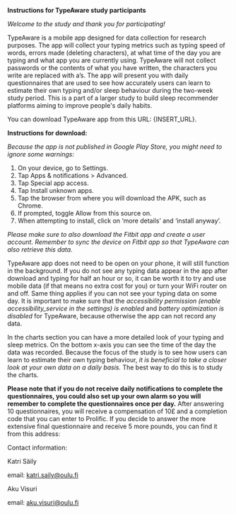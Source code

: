 **Instructions for TypeAware study participants**

*Welcome to the study and thank you for participating!*

TypeAware is a mobile app designed for data collection for research purposes. The app will collect your typing metrics such as typing speed of words, errors made (deleting characters), at what time of the day you are typing and what app you are currently using.
TypeAware will not collect passwords or the contents of what you have written, the characters you write are replaced with a’s. 
The app will present you with daily questionnaires that are used to see how accurately users can learn to estimate their own typing and/or sleep behaviour during the two-week study period. This is a part of a larger study to build sleep recommender platforms aiming to improve people's daily habits. 

You can download TypeAware app from this URL: {INSERT_URL}.

**Instructions for download:**

*Because the app is not published in Google Play Store, you might need to ignore some warnings:*

1. On your device, go to Settings.
2. Tap Apps & notifications > Advanced.
3. Tap Special app access.
4. Tap Install unknown apps.
5. Tap the browser from where you will download the APK, such as Chrome.
6. If prompted, toggle Allow from this source on.
7. When attempting to install, click on ‘more details’ and ‘install anyway’.

*Please make sure to also download the Fitbit app and create a user account. Remember to sync the device on Fitbit app so that TypeAware can also retrieve this data.*


TypeAware app does not need to be open on your phone, it will still function in the background. If you do not see any typing data appear in the app after download and typing for half an hour or so, it can be worth it to try and use mobile data (if that means no extra cost for you) or turn your WiFi router on and off. Same thing applies if you can not see your typing data on some day.
It is important to make sure that the *accessibility permission (enable accessibility_service in the settings) is enabled* and *battery optimization is disabled* for TypeAware, because otherwise the app can not record any data.


In the charts section you can have a more detailed look of your typing and sleep metrics. 
On the bottom x-axis you can see the time of the day the data was recorded.
Because the focus of the study is to see how users can learn to estimate their own typing behaviour, *it is beneficial to take a closer look at your own data on a daily basis.* The best way to do this is to study the charts. 

**Please note that if you do not receive daily notifications to complete the questionnaires, you could also set up your own alarm so you will remember to complete the questionnaires once per day.**
After answering 10 questionnaires, you will receive a compensation of 10£ and a completion code that you can enter to Prolific. 
If you decide to answer the more extensive final questionnaire and receive 5 more pounds, you can find it from this address: 


Contact information:

Katri Säily

email: katri.saily@oulu.fi


Aku Visuri

email: aku.visuri@oulu.fi
